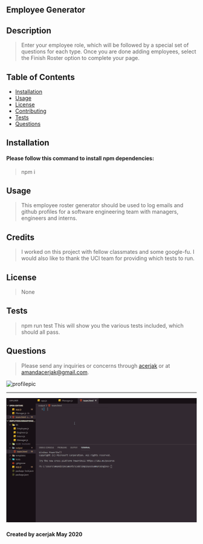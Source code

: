 ## Employee Generator
## Description
> Enter your employee role, which will be followed by a special set of questions for each type. Once you are done adding employees, select the Finish Roster option to complete your page.
## Table of Contents
* [Installation](#installation)
* [Usage](#usage)
* [License](#license)
* [Contributing](#contributing)
* [Tests](#tests)
* [Questions](#questions)
## Installation
#### Please follow this command to install npm dependencies:
> npm i
## Usage
> This employee roster generator should be used to log emails and github profiles for a software engineering team with managers, engineers and interns. 
## Credits
> I worked on this project with fellow classmates and some google-fu. I would also like to thank the UCI team for providing which tests to run. 
## License
> None
## Tests
> npm run test
> This will show you the various tests included, which should all pass.
## Questions
> Please send any inquiries or concerns through [acerjak](https://api.github.com/users/acerjak "GitHub Profile") or at amandacerjak@gmail.com.

![profilepic](https://avatars1.githubusercontent.com/u/62491401?v=4 "acerjak")
***

![gif](/gif/generatorGif.gif
"gif")
#### Created by acerjak May 2020